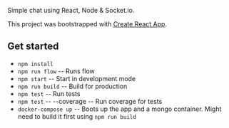Simple chat using React, Node & Socket.io.

This project was bootstrapped with [Create React App](https://github.com/facebookincubator/create-react-app).

## Get started

* `npm install`
* `npm run flow` -- Runs flow
* `npm start` -- Start in development mode
* `npm run build` -- Build for production
* `npm test` -- Run tests
* `npm test` -- --coverage -- Run coverage for tests
* `docker-compose up` -- Boots up the app and a mongo container. Might need to build it first using `npm run build`
